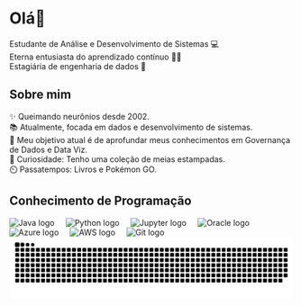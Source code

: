 <h1 align="left">Olá👋</h1> 
<p align="left">Estudante de Análise e Desenvolvimento de Sistemas 💻<br>Eterna entusiasta do aprendizado contínuo 📑🤖 <br> Estagiária de engenharia de dados 🧮 </p> 
<h2 align="left">Sobre mim</h2> 
<p align="left">✨ Queimando neurônios desde 2002.<br>
  📚 Atualmente, focada em dados e desenvolvimento de sistemas.<br>
  🎯 Meu objetivo atual é de aprofundar meus conhecimentos em Governança de Dados e Data Viz.<br>
  🎲 Curiosidade: Tenho uma coleção de meias estampadas.<br>
  ⏲️ Passatempos: Livros e Pokémon GO.</p> 
<h2 align="left">Conhecimento de Programação</h2> 
<div align="left"> 
  <img src="https://cdn.jsdelivr.net/gh/devicons/devicon/icons/java/java-original.svg" height="40" alt="Java logo" /> <img width="12" /> 
  <img src="https://cdn.jsdelivr.net/gh/devicons/devicon/icons/python/python-original.svg" height="40" alt="Python logo" /> <img width="12" /> 
  <img src="https://cdn.jsdelivr.net/gh/devicons/devicon/icons/jupyter/jupyter-original.svg" height="40" alt="Jupyter logo" /> <img width="12" /> 
  <img src="https://cdn.jsdelivr.net/gh/devicons/devicon/icons/oracle/oracle-original.svg" height="40" alt="Oracle logo" /> <img width="12" /> 
  <img src="https://cdn.jsdelivr.net/gh/devicons/devicon/icons/azure/azure-original.svg" height="40" alt="Azure logo" /> <img width="12" /> 
  <img src="https://cdn.jsdelivr.net/gh/devicons/devicon/icons/amazonwebservices/amazonwebservices-line-wordmark.svg" height="40" alt="AWS logo" /> <img width="12" /> 
  <img src="https://cdn.jsdelivr.net/gh/devicons/devicon/icons/git/git-original.svg" height="40" alt="Git logo" /> </div> 


<img src="https://raw.githubusercontent.com/MabeFogolin/MabeFogolin/output/snake.svg" alt="Snake animation" />


